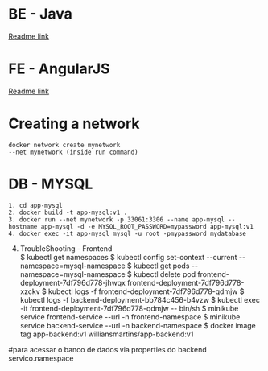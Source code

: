 # BE - Java
[Readme link](https://github.com/williansmartins/dockerizing-be-fe-app/blob/main/app-backend/README.md)


# FE - AngularJS
[Readme link](https://github.com/williansmartins/dockerizing-be-fe-app/blob/main/app-frontend/README.md)

# Creating a network
```
docker network create mynetwork
--net mynetwork (inside run command)
```

# DB - MYSQL
```
1. cd app-mysql
2. docker build -t app-mysql:v1 .
3. docker run --net mynetwork -p 33061:3306 --name app-mysql --hostname app-mysql -d -e MYSQL_ROOT_PASSWORD=mypassword app-mysql:v1
4. docker exec -it app-mysql mysql -u root -pmypassword mydatabase
```

4. TroubleShooting - Frontend  
$ kubectl get namespaces
$ kubectl config set-context --current --namespace=mysql-namespace
$ kubectl get pods --namespace=mysql-namespace
$ kubectl delete pod frontend-deployment-7df796d778-jhwqx frontend-deployment-7df796d778-xzckv
$ kubectl logs -f frontend-deployment-7df796d778-qdmjw
$ kubectl logs -f backend-deployment-bb784c456-b4vzw
$ kubectl exec -it frontend-deployment-7df796d778-qdmjw -- bin/sh
$ minikube service frontend-service --url -n frontend-namespace
$ minikube service backend-service --url -n backend-namespace
$ docker image tag app-backend:v1 williansmartins/app-backend:v1

#para acessar o banco de dados via properties do backend
servico.namespace
